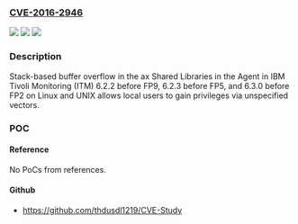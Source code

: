 ### [CVE-2016-2946](https://cve.mitre.org/cgi-bin/cvename.cgi?name=CVE-2016-2946)
![](https://img.shields.io/static/v1?label=Product&message=n%2Fa&color=blue)
![](https://img.shields.io/static/v1?label=Version&message=n%2Fa&color=blue)
![](https://img.shields.io/static/v1?label=Vulnerability&message=n%2Fa&color=brighgreen)

### Description

Stack-based buffer overflow in the ax Shared Libraries in the Agent in IBM Tivoli Monitoring (ITM) 6.2.2 before FP9, 6.2.3 before FP5, and 6.3.0 before FP2 on Linux and UNIX allows local users to gain privileges via unspecified vectors.

### POC

#### Reference
No PoCs from references.

#### Github
- https://github.com/thdusdl1219/CVE-Study

